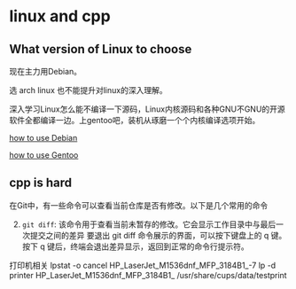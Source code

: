 # linux and cpp

## What version of Linux to choose
现在主力用Debian。

选 arch linux 也不能提升对linux的深入理解。

深入学习Linux怎么能不编译一下源码，Linux内核源码和各种GNU不GNU的开源软件全都编译一边。​上gentoo吧，装机从琢磨一个个内核编译选项开始。

[how to use Debian](./file/how%20to%20use%20debian.md)

[how to use Gentoo](./files/how%20to%20use%20Gentoo.md)

## cpp is hard
在Git中，有一些命令可以查看当前仓库是否有修改。以下是几个常用的命令

2. `git diff`: 该命令用于查看当前未暂存的修改。它会显示工作目录中与最后一次提交之间的差异
要退出 git diff 命令展示的界面，可以按下键盘上的 q 键。按下 q 键后，终端会退出差异显示，返回到正常的命令行提示符。


打印机相关
lpstat -o
cancel HP_LaserJet_M1536dnf_MFP_3184B1_-7
lp -d  printer HP_LaserJet_M1536dnf_MFP_3184B1_ /usr/share/cups/data/testprint